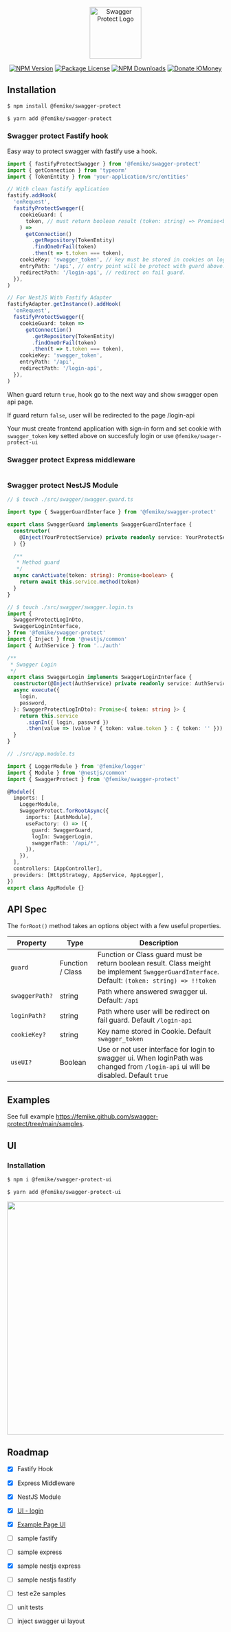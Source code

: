<p align="center">
  <a href="https://www.npmjs.com/package/@femike/swagger-protect" target="blank"><img src="images/logo.svg" width="120" alt="Swagger Protect Logo" /></a>
</p>
<p align="center">
<a href="https://www.npmjs.com/org/femike"><img src="https://img.shields.io/npm/v/@nestjs/core.svg" alt="NPM Version" /></a>
<a href="https://www.npmjs.com/org/femike"><img src="https://img.shields.io/npm/l/@nestjs/core.svg" alt="Package License" /></a>
<a href="https://www.npmjs.com/org/femike"><img src="https://img.shields.io/npm/dm/@femike/swagger-protect.svg" alt="NPM Downloads" /></a>
<!-- <a href="#"><img src="https://img.shields.io/badge/donate-PayPal-ff3f59.svg" alt="Donate PayPal" /></a> -->
<a href="https://yoomoney.ru/to/41001486944398/250"><img src="https://img.shields.io/badge/donate-%D0%AEMoney-blueviolet.svg" alt="Donate ЮMoney" /></a>
</p>

## Installation

```bash
$ npm install @femike/swagger-protect
```

```bash
$ yarn add @femike/swagger-protect
```

### Swagger protect Fastify hook

Easy way to protect swagger with fastify use a hook.

```typescript
import { fastifyProtectSwagger } from '@femike/swagger-protect'
import { getConnection } from 'typeorm'
import { TokenEntity } from 'your-application/src/entities'

// With clean fastify application
fastify.addHook(
  'onRequest',
  fastifyProtectSwagger({
    cookieGuard: (
      token, // must return boolean result (token: string) => Promise<boolean> for example typeorm find token on fail return false
    ) =>
      getConnection()
        .getRepository(TokenEntity)
        .findOneOrFail(token)
        .then(t => t.token === token),
    cookieKey: 'swagger_token', // key must be stored in cookies on login.
    entryPath: '/api', // entry point will be protect with guard above.
    redirectPath: '/login-api', // redirect on fail guard.
  }),
)

// For NestJS With Fastify Adapter
fastifyAdapter.getInstance().addHook(
  'onRequest',
  fastifyProtectSwagger({
    cookieGuard: token =>
      getConnection()
        .getRepository(TokenEntity)
        .findOneOrFail(token)
        .then(t => t.token === token),
    cookieKey: 'swagger_token',
    entryPath: '/api',
    redirectPath: '/login-api',
  }),
)
```

When guard return `true`, hook go to the next way and show swagger open api page.

If guard return `false`, user will be redirected to the page /login-api

Your must create frontend application with sign-in form and set cookie with `swagger_token` key setted above on succesfuly login or use `@femike/swager-protect-ui`

### Swagger protect Express middleware

```typescript

```

### Swagger protect NestJS Module

```typescript
// $ touch ./src/swagger/swagger.guard.ts

import type { SwaggerGuardInterface } from '@femike/swagger-protect'

export class SwaggerGuard implements SwaggerGuardInterface {
  constructor(
    @Inject(YourProtectService) private readonly service: YourProtectService,
  ) {}

  /**
   * Method guard
   */
  async canActivate(token: string): Promise<boolean> {
    return await this.service.method(token)
  }
}
```

```typescript
// $ touch ./src/swagger/swagger.login.ts
import {
  SwaggerProtectLogInDto,
  SwaggerLoginInterface,
} from '@femike/swagger-protect'
import { Inject } from '@nestjs/common'
import { AuthService } from '../auth'

/**
 * Swagger Login
 */
export class SwaggerLogin implements SwaggerLoginInterface {
  constructor(@Inject(AuthService) private readonly service: AuthService) {}
  async execute({
    login,
    password,
  }: SwaggerProtectLogInDto): Promise<{ token: string }> {
    return this.service
      .signIn({ login, passwrd })
      .then(value => (value ? { token: value.token } : { token: '' }))
  }
}
```

```typescript
// ./src/app.module.ts

import { LoggerModule } from '@femike/logger'
import { Module } from '@nestjs/common'
import { SwaggerProtect } from '@femike/swagger-protect'

@Module({
  imports: [
    LoggerModule,
    SwaggerProtect.forRootAsync({
      imports: [AuthModule],
      useFactory: () => ({
        guard: SwaggerGuard,
        logIn: SwaggerLogin,
        swaggerPath: '/api/*',
      }),
    }),
  ],
  controllers: [AppController],
  providers: [HttpStrategy, AppService, AppLogger],
})
export class AppModule {}
```

## API Spec

The `forRoot()` method takes an options object with a few useful properties.

| Property       | Type             | Description                                                                                                                                     |
| -------------- | ---------------- | ----------------------------------------------------------------------------------------------------------------------------------------------- |
| `guard`        | Function / Class | Function or Class guard must be return boolean result. Class meight be implement `SwaggerGuardInterface`. Default: `(token: string) => !!token` |
| `swaggerPath?` | string           | Path where answered swagger ui. Default: `/api`                                                                                                 |
| `loginPath?`   | string           | Path where user will be redirect on fail guard. Default `/login-api`                                                                            |
| `cookieKey?`   | string           | Key name stored in Cookie. Default `swagger_token`                                                                                              |
| `useUI?`       | Boolean          | Use or not user interface for login to swagger ui. When loginPath was changed from `/login-api` ui will be disabled. Default `true`             |

## Examples

See full example https://femike.github.com/swagger-protect/tree/main/samples.



## UI

### Installation

```bash
$ npm i @femike/swagger-protect-ui
```

```bash
$ yarn add @femike/swagger-protect-ui
```

<p align="center">
<img width="540" src="https://github.com/femike/swagger-protect-ui/raw/main/images/screen_1.png"></img>
</p>





## Roadmap

- [x] Fastify Hook

- [x] Express Middleware

- [x] NestJS Module

- [x] [UI - login](https://www.npmjs.com/package/@femike/swagger-protect-ui)

- [x] [Example Page UI](https://femike.github.io/swagger-protect-ui/)

- [ ] sample fastify

- [ ] sample express

- [x] sample nestjs express

- [ ] sample nestjs fastify

- [ ] test e2e samples

- [ ] unit tests

- [ ] inject swagger ui layout
